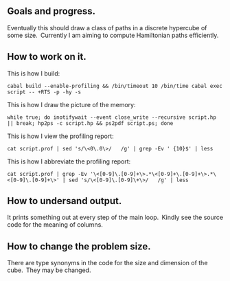 ## Goals and progress.

Eventually this should draw a class of paths in a discrete hypercube of some size. Currently I am aiming to compute Hamiltonian paths efficiently.

## How to work on it.

This is how I build:

    cabal build --enable-profiling && /bin/timeout 10 /bin/time cabal exec script -- +RTS -p -hy -s

This is how I draw the picture of the memory:

    while true; do inotifywait --event close_write --recursive script.hp || break; hp2ps -c script.hp && ps2pdf script.ps; done

This is how I view the profiling report:

    cat script.prof | sed 's/\<0\.0\>/   /g' | grep -Ev ' {10}$' | less

This is how I abbreviate the profiling report:

    cat script.prof | grep -Ev '\<[0-9]\.[0-9]+\>.*\<[0-9]+\.[0-9]+\>.*\<[0-9]\.[0-9]+\>' | sed 's/\<[0-9]\.[0-9]\+\>/   /g' | less

## How to undersand output.

It prints something out at every step of the main loop. Kindly see the source code for the meaning of columns.

## How to change the problem size.

There are type synonyms in the code for the size and dimension of the cube. They may be changed.
